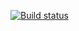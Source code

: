 [![Build status](https://ci.appveyor.com/api/projects/status/qef7da6lwdktn5w5/branch/master?svg=true)](https://ci.appveyor.com/project/Uliana-O/api-ci-ihk64/branch/master)
